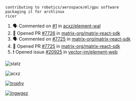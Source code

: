 ```
contributing to robotics/aerospace/ml/gpu software
packaging it for archlinux
ricer
```

<!--START_SECTION:activity-->
1. 🗣 Commented on [#1](https://github.com/acxz/element-wal/issues/1) in [acxz/element-wal](https://github.com/acxz/element-wal)
2. 💪 Opened PR [#7726](https://github.com/matrix-org/matrix-react-sdk/pull/7726) in [matrix-org/matrix-react-sdk](https://github.com/matrix-org/matrix-react-sdk)
3. 🗣 Commented on [#7725](https://github.com/matrix-org/matrix-react-sdk/issues/7725) in [matrix-org/matrix-react-sdk](https://github.com/matrix-org/matrix-react-sdk)
4. 💪 Opened PR [#7725](https://github.com/matrix-org/matrix-react-sdk/pull/7725) in [matrix-org/matrix-react-sdk](https://github.com/matrix-org/matrix-react-sdk)
5. ❗️ Opened issue [#20925](https://github.com/vector-im/element-web/issues/20925) in [vector-im/element-web](https://github.com/vector-im/element-web)
<!--END_SECTION:activity-->


![statz](https://github-readme-stats.vercel.app/api?username=acxz&include_all_commits=true&show_icons=true)

<p><img align="center" src="https://github-readme-streak-stats.herokuapp.com/?user=acxz&" alt="acxz" /></p>

[![trophy](https://github-profile-trophy.vercel.app/?username=acxz)](https://github.com/ryo-ma/github-profile-trophy)

[![lngwgez](https://github-readme-stats.vercel.app/api/top-langs/?username=acxz&layout=compact)](https://github.com/acxz/github-readme-stats)
